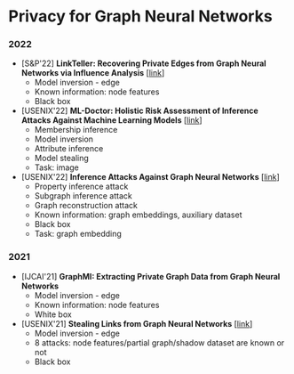 # Privacy for Graph Neural Networks

### 2022

- \[S&P'22\] **LinkTeller: Recovering Private Edges from Graph Neural Networks via Influence Analysis** 
    \[[link](https://github.com/AI-secure/LinkTeller)\]
    - Model inversion - edge
    - Known information: node features
    - Black box
- \[USENIX'22\] **ML-Doctor: Holistic Risk Assessment of Inference Attacks Against Machine Learning Models**
    \[[link](https://github.com/liuyugeng/ML-Doctor)\]
    - Membership inference
    - Model inversion
    - Attribute inference
    - Model stealing
    - Task: image
- \[USENIX'22\] **Inference Attacks Against Graph Neural Networks**
    \[[link](https://github.com/Zhangzhk0819/GNN-Embedding-Leaks)\]
    - Property inference attack
    - Subgraph inference attack
    - Graph reconstruction attack
    - Known information: graph embeddings, auxiliary dataset
    - Black box
    - Task: graph embedding

### 2021

- \[IJCAI'21\] **GraphMI: Extracting Private Graph Data from Graph Neural Networks**
    - Model inversion - edge
    - Known information: node features
    - White box
- \[USENIX'21\] **Stealing Links from Graph Neural Networks**
    \[[link](https://github.com/xinleihe/link_stealing_attack)\]
    - Model inversion - edge
    - 8 attacks: node features/partial graph/shadow dataset are known or not
    - Black box
